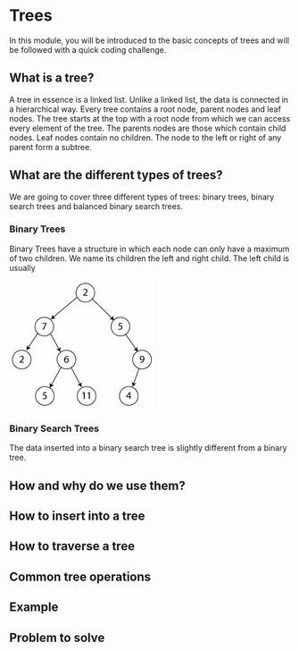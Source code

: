 # Trees
In this module, you will be introduced to the basic concepts of trees and will be followed with a quick coding challenge.

## What is a tree?
A tree in essence is a linked list. Unlike a linked list, the data is connected in a hierarchical way. Every tree contains a root node, parent nodes and leaf nodes. The tree starts at the top with a root node from which we can access every element of the tree. The parents nodes are those which contain child nodes. Leaf nodes contain no children. The node to the left or right of any parent form a subtree.

## What are the different types of trees?
We are going to cover three different types of trees: binary trees, binary search trees and balanced binary search trees.

### Binary Trees
Binary Trees have a structure in which each node can only have a maximum of two children. We name its children the left and right child. The left child is usually

![Figure 1 - Binary Tree](/assets/Binary_tree_(oriented_digraph).png)

### Binary Search Trees
The data inserted into a binary search tree is slightly different from a binary tree. 

## How and why do we use them?

## How to insert into a tree

## How to traverse a tree

## Common tree operations

## Example

## Problem to solve

